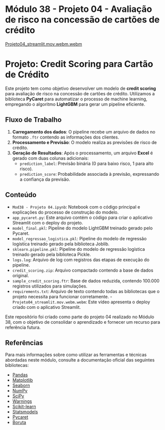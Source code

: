 # Módulo 38 - Projeto 04 - Avaliação de risco na concessão de cartões de crédito

[Projeto04_streamlit.mov.webm.webm](https://github.com/user-attachments/assets/6e306288-2402-47ac-a09b-e0d12b19571b)

# Projeto: Credit Scoring para Cartão de Crédito

Este projeto tem como objetivo desenvolver um modelo de **credit scoring** para avaliação de risco na concessão de cartões de crédito. Utilizamos a biblioteca **PyCaret** para automatizar o processo de machine learning, empregando o algoritmo **LightGBM** para gerar um pipeline eficiente.

## Fluxo de Trabalho

1. **Carregamento dos dados**: O pipeline recebe um arquivo de dados no formato `.ftr` contendo as informações dos clientes.
2. **Processamento e Previsão**: O modelo realiza as previsões de risco de crédito.
3. **Geração de Resultados**: Após o processamento, um arquivo **Excel** é gerado com duas colunas adicionais:
   - `prediction_label`: Previsão binária (0 para baixo risco, 1 para alto risco).
   - `prediction_score`: Probabilidade associada à previsão, expressando a confiança da previsão.

## Conteúdo

- `Mod38 - Projeto 04.ipynb`: Notebook com o código principal e explicações do processo de construção do modelo.
- ``app_pycaret.py``: Este arquivo contém o código para criar o aplicativo Streamlit com o deploy do projeto.
- `model_final.pkl`: Pipeline do modelo LightGBM treinado gerado pelo Pycaret.
- `model_regressao_logistica.pkl`: Pipeline do modelo de regressão logística treinado gerado pela biblioteca Joblib.
- ``sklearn.pipeline.pkl``: Pipeline do modelo de regressão logística treinado gerado pela biblioteca Pickle.
- `logs.log`: Arquivo de log com registros das etapas de execução do pipeline.
- `credit_scoring.zip`: Arquivo compactado contendo a base de dados original.
- `sample_credit_scoring.ftr`: Base de dados reduzida, contendo 100.000 registros utilizados para simulações.
- `requirements.txt`: Arquivo de texto contendo todas as bibliotecas que o projeto necessita para funcionar corretamente.
-`Projeto04_streamlit.mov.webm.webm`: Este vídeo apresenta o deploy criado com o aplicativo Streamlit.

Este repositório foi criado como parte do projeto 04 realizado no Módulo 38, com o objetivo de consolidar o aprendizado e fornecer um recurso para referência futura.

## Referências

Para mais informações sobre como utilizar as ferramentas e técnicas abordadas neste módulo, consulte a documentação oficial das seguintes bibliotecas:

- [Pandas](https://pandas.pydata.org/docs/)
- [Matplotlib](https://matplotlib.org/stable/contents.html)
- [Seaborn](https://seaborn.pydata.org/tutorial.html)
- [NumPy](https://numpy.org/doc/)
- [SciPy](https://docs.scipy.org/doc/scipy/)
- [Warnings](https://docs.python.org/3/library/warnings.html)
- [Scikit-learn](https://scikit-learn.org/stable/)
- [Statsmodels](https://www.statsmodels.org/stable/index.html)
- [Pycaret](https://pycaret.gitbook.io/docs)
- [Boruta](https://github.com/scikit-learn-contrib/boruta_py)

